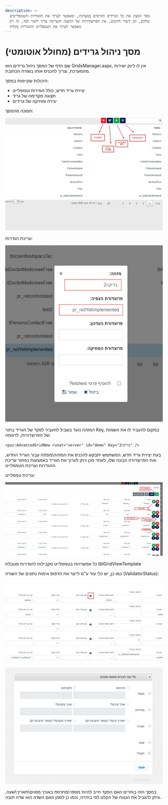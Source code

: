 ```yaml
---
description: >-
  מסך המציג את כל הגרידים הקיימים במערכת, ומאפשר לערוך את ההגדרות והטמפלייטים
  שלהם, וכן ליצור חדשים, את הפרוצודורות של ההצגה והעריכה צריך ליצור לבד, זה רק
  מאפשר לערוך את הטמפלייט וההגדרות בקלות
---
```


# מסך ניהול גרידים (מחולל אוטומטי)

שם הדף של המסך ניהול גרידים הוא GridsManager.aspx, אין לו לינק ישירות מהמערכת, וצריך להכניס אותו בשורת הכתובת.

היכולות שקיימות במסך:

* יצירת גריד חדש, כולל הגדרות וטמפלייט
* תצוגה מקדימה של גריד
* יצירה ומחיקה של גרידים

תמונה מהמסך:

&#x20;<img src="../.gitbook/assets/image.png" alt="" data-size="original">

עריכת הגדרות:

<img src="../.gitbook/assets/image (7).png" alt="" data-size="original">

המזהה נועד בשביל להעביר לפקד של הגריד בתור Key, במקום להעביר לו את השמות של הפרוצדורות, לדוגמה:

`<puz:AdvancedGridNew runat="server" id="demo" Key="בדיקה2" />`

בעת יצירת גריד חדש, המשתמש יתבקש להכניס את המזהה\מפתח עבור הגריד החדש, ואת הפרוצדורה הבונה שלו, לאחר מכן ניתן לערוך את הגריד באמצעות כפתור עריכת ההגדרות ועריכת הטמפלייט.

עריכת טמפלייט:

<img src="../.gitbook/assets/image (4).png" alt="" data-size="original">

כל אפשרויות בטמפלייט מקבילות להגדרות מטבלת tblGridViewTemplate

כמו כן, יש כלי עזר ע"מ לייצר את הדפוס אימות נתונים של השורה (ValidatorStatus):

![](<../.gitbook/assets/image (3).png>)

![](<../.gitbook/assets/image (5).png>)

במסך הזה בוחרים האם הפקד חייב להיות מספר\מחרוזת באורך מסוים\תאריך\שעה, וניתן להגביל את הטווח של הקלט לפי בחירה, וכמו כן לסמן האם השדה הוא שדה חובה.

